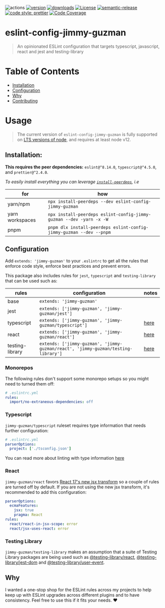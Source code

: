 ![actions][actions-badge]
[![version][version-badge]][package] [![downloads][downloads-badge]][npmtrends]
[![License][license-badge]][license]
[![semantic-release][semantic-release-badge]][semantic-release]
[![code style: prettier][prettier-badge]][prettier]
[![Code Coverage][coverage-badge]][coverage]

# eslint-config-jimmy-guzman

> An opinionated ESLint configuration that targets typescript, javascript, react and jest and testing-library

# Table of Contents

- [Installation](#installation)
- [Configuration](#configuration)
- [Why](#why)
- [Contributing](./CONTRIBUTING.md)

# Usage

> The current version of `eslint-config-jimmy-guzman` is fully supported on [LTS versions of node][node-lts-versions], and requires at least node v12.

## Installation:

**This requires the peer dependencies:** `eslint@^8.14.0`, `typescript@^4.5.0`, and `prettier@^2.4.0`.

_To easily install everything you can leverage [`install-peerdeps`][install-peerdeps], i.e_

| for             | how                                                                 |
| --------------- | ------------------------------------------------------------------- |
| yarn/npm        | `npx install-peerdeps --dev eslint-config-jimmy-guzman`             |
| yarn workspaces | `npx install-peerdeps eslint-config-jimmy-guzman --dev -yarn -x -W` |
| pnpm            | `pnpm dlx install-peerdeps eslint-config-jimmy-guzman --dev --pnpm` |

## Configuration

Add `extends: 'jimmy-guzman'` to your `.eslintrc` to get all the rules that enforce code style, enforce best practices and prevent errors.

This package also includes rules for `jest`, `typescript` and `testing-library` that can be used such as:

| rules           | configuration                                                                     | notes                    |
| --------------- | --------------------------------------------------------------------------------- | ------------------------ |
| base            | `extends: 'jimmy-guzman'`                                                         |                          |
| jest            | `extends: ['jimmy-guzman', 'jimmy-guzman/jest']`                                  |                          |
| typescript      | `extends: ['jimmy-guzman', 'jimmy-guzman/typescript']`                            | [here](#typescript)      |
| react           | `extends: ['jimmy-guzman', 'jimmy-guzman/react']`                                 | [here](#react)           |
| testing-library | `extends: ['jimmy-guzman', 'jimmy-guzman/react', 'jimmy-guzman/testing-library']` | [here](#testing-library) |

### Monorepos

The following rules don't support some monorepo setups so you might need to turned them off:

```yml
# .eslintrc.yml
rules:
  import/no-extraneous-dependencies: off
```

### Typescript

`jimmy-guzman/typescript` ruleset requires type information that needs further configuration:

```yml
# .eslintrc.yml
parserOptions:
  project: ['./tsconfig.json']
```

You can read more about linting with type information [here][typed-linting]

### React

`jimmy-guzman/react` favors [React 17's new jsx transform][react-17-new-jsx-transform] so a couple of rules are turned off by default. If you are not using the new jsx transform, it's recommended to add this configuration:

```yml
parserOptions:
  ecmaFeatures:
    jsx: true
    pragma: React
rules:
  react/react-in-jsx-scope: error
  react/jsx-uses-react: error
```

### Testing Library

`jimmy-guzman/testing-library` makes an assumption that a suite of Testing Library packages are being used such as [@testing-library/react](https://github.com/testing-library/react-testing-library#readme), [@testing-library/jest-dom](https://github.com/testing-library/jest-dom#readme) and [@testing-library/user-event](https://github.com/testing-library/user-event#readme).

## Why

I wanted a one-stop shop for the ESLint rules across my projects to help keep up with ESLint upgrades across different plugins and to have consistency. Feel free to use this if it fits your needs. ❤️

<!-- badges -->

[actions-badge]: https://img.shields.io/github/workflow/status/jimmy-guzman/eslint-config-jimmy-guzman/release?label=actions&logo=github-actions&style=flat-square
[version-badge]: https://img.shields.io/npm/v/eslint-config-jimmy-guzman.svg?logo=npm&style=flat-square
[package]: https://www.npmjs.com/package/eslint-config-jimmy-guzman
[downloads-badge]: https://img.shields.io/npm/dm/eslint-config-jimmy-guzman.svg?logo=npm&style=flat-square
[npmtrends]: http://www.npmtrends.com/eslint-config-jimmy-guzman
[semantic-release]: https://github.com/semantic-release/semantic-release
[semantic-release-badge]: https://img.shields.io/badge/%20%20%F0%9F%93%A6%F0%9F%9A%80-semantic--release-e10079.svg?style=flat-square
[prettier-badge]: https://img.shields.io/badge/code_style-prettier-ff69b4.svg?style=flat-square&logo=prettier
[prettier]: https://github.com/prettier/prettier
[license]: https://github.com/jimmy-guzman/eslint-config-jimmy-guzman/blob/master/package.json
[license-badge]: https://img.shields.io/npm/l/eslint-config-jimmy-guzman.svg?style=flat-square
[coverage-badge]: https://img.shields.io/codecov/c/github/jimmy-guzman/eslint-config-jimmy-guzman.svg?style=flat-square&logo=codecov
[coverage]: https://codecov.io/github/jimmy-guzman/eslint-config-jimmy-guzman

<!-- misc -->

[install-peerdeps]: https://www.npmjs.com/package/install-peerdeps
[typed-linting]: https://github.com/typescript-eslint/typescript-eslint/blob/master/docs/getting-started/linting/TYPED_LINTING.md
[node-lts-versions]: https://nodejs.org/en/about/releases/#releases
[react-17-new-jsx-transform]: https://reactjs.org/blog/2020/09/22/introducing-the-new-jsx-transform.html
